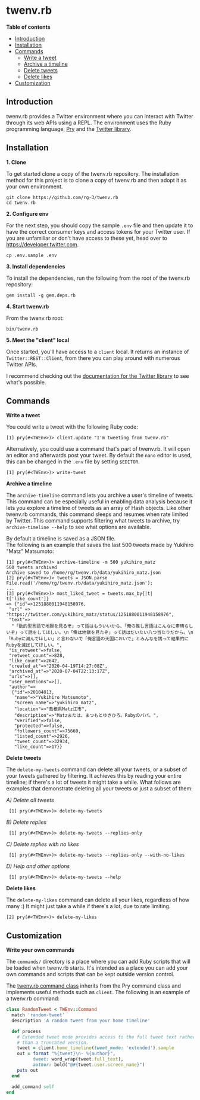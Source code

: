 # twenv.rb

**Table of contents**

* [Introduction](#introduction)
* [Installation](#installation)
* [Commands](#commands)
  * [Write a tweet](#commands-write-a-tweet)
  * [Archive a timeline](#commands-archive-a-timeline)
  * [Delete tweets](#commands-delete-your-tweets)
  * [Delete likes](#commands-delete-your-likes)
* [Customization](#custom)


## <a id='#introduction'> Introduction </a>

twenv.rb provides a Twitter environment where you can interact with Twitter
through its web APIs using a REPL. The environment uses the Ruby programming language,
[Pry](https://github.com/pry/pry#readme) and the [Twitter library](https://github.com/sferik/twitter).

## <a id='#installation'> Installation </a>

__1. Clone__

To get started clone a copy of the twenv.rb repository.
The installation method for this project is to clone a copy of twenv.rb and
then adopt it as your own environment.  

	git clone https://github.com/rg-3/twenv.rb
	cd twenv.rb

__2. Configure env__

For the next step, you should copy the sample `.env` file and then update it to
have the correct consumer keys and access tokens for your Twitter user. If you
are unfamiliar or don't have access to these yet, head over to https://developer.twitter.com.

	cp .env.sample .env

__3. Install dependencies__

To install the dependencies, run the following from the root of the twenv.rb repository:

	gem install -g gem.deps.rb

__4. Start twenv.rb__

From the twenv.rb root:

	bin/twenv.rb

__5. Meet the "client" local__

Once started, you'll have access to a `client` local. It returns an instance
of `Twitter::REST::Client`, from there you can play around with numerous
Twitter APIs.

I recommend checking out the
[documentation for the Twitter library](https://www.rubydoc.info/gems/twitter)
to see what's possible.

## <a id='commands'> Commands </a>

**<a id='commands-write-a-tweet'>Write a tweet</a>**

You could write a tweet with the following Ruby code:

    [1] pry(#<TWEnv>)> client.update "I'm tweeting from twenv.rb"

Alternatively, you could use a command that's part of twenv.rb. It will open an editor and
afterwards post your tweet. By default the `nano` editor is used, this can
be changed in the `.env` file by setting `$EDITOR`.

    [1] pry(#<TWEnv>)> write-tweet

__<a id='commands-archive-a-timeline'>Archive a timeline</a>__

The `archive-timeline` command lets you archive a user's timeline of tweets. This
command can be especially useful in enabling data analysis because it lets you
explore a timeline of tweets as an array of Hash objects. Like other twenv.rb commands,
this command sleeps and resumes when rate limited by Twitter. This command supports
filtering what tweets to archive, try `archive-timeline --help` to see what options
are available.

By default a timeline is saved as a JSON file.  
The following is an example that saves the last 500 tweets made by Yukihiro "Matz" Matsumoto:

	[1] pry(#<TWEnv>)> archive-timeline -m 500 yukihiro_matz
	500 tweets archived
	Archive saved to /home/rg/twenv.rb/data/yukihiro_matz.json
	[2] pry(#<TWEnv>)> tweets = JSON.parse File.read('/home/rg/twenv.rb/data/yukihiro_matz.json');
	...
	[3] pry(#<TWEnv>)> most_liked_tweet = tweets.max_by{|t| t['like_count']}
	=> {"id"=>1251880011948158976,
	 "url" => "https://twitter.com/yukihiro_matz/status/1251880011948158976",
	 "text"=>
	  "「動的型言語で地獄を見るぞ」って話はもういいから、「俺の推し言語はこんなに素晴らしいぞ」って話をしてほしい。\n「俺は地獄を見たぞ」って話はだいたい八つ当たりだから。\n「Rubyに滅んでほしい」と言わないで「俺言語の天国においで」とみんなを誘って結果的にRubyを滅ぼしてほしい。",
	 "is_retweet"=>false,
	 "retweet_count"=>828,
	 "like_count"=>2642,
	 "created_at"=>"2020-04-19T14:27:08Z",
	 "archived_at"=>"2020-07-04T22:13:17Z",
	 "urls"=>[],
	 "user_mentions"=>[],
	 "author"=>
	  {"id"=>20104013,
	   "name"=>"Yukihiro Matsumoto",
	   "screen_name"=>"yukihiro_matz",
	   "location"=>"島根県Matz江市",
	   "description"=>"Matzまたは、まつもとゆきひろ。Rubyのパパ。",
	   "verified"=>false,
	   "protected"=>false,
	   "followers_count"=>75660,
	   "listed_count"=>2926,
	   "tweet_count"=>32934,
	   "like_count"=>17}}

 __<a id='commands-delete-your-tweets'>Delete tweets</a>__

 The `delete-my-tweets` command can delete all your tweets, or a subset
 of your tweets gathered by filtering. It achieves this by reading your entire
 timeline; if there's a lot of tweets it might take a while. What follows are
 examples that demonstrate deleting all your tweets or just a subset of them:

 *A) Delete all tweets*

     [1] pry(#<TWEnv>)> delete-my-tweets

 *B) Delete replies*

     [1] pry(#<TWEnv>)> delete-my-tweets --replies-only

 *C) Delete replies with no likes*

     [1] pry(#<TWEnv>)> delete-my-tweets --replies-only --with-no-likes

 *D) Help and other options*

     [1] pry(#<TWEnv>)> delete-my-tweets --help

__<a id='commands-delete-your-likes'>Delete likes</a>__

The `delete-my-likes` command can delete all your likes, regardless
of how many :) It might just take a while if there's a lot, due to rate limiting.

    [2] pry(#<TWEnv>)> delete-my-likes

## <a id='custom'>Customization</a>

__Write your own commands__

The `commands/` directory is a place where you can add Ruby scripts that will be
loaded when twenv.rb starts. It's intended as a place you can add your own commands
and scripts that can be kept outside version control.

The [twenv.rb command class](https://github.com/rg-3/tenv.rb/blob/master/lib/twenv/command.rb)
inherits from the Pry command class and implements useful methods such as `client`. The following
is an example of a twenv.rb command:

```ruby
class RandomTweet < TWEnv::Command
  match 'random-tweet'
  description 'A random tweet from your home timeline'

  def process
    # Extended tweet mode provides access to the full tweet text rather
    # than a truncated version.
    tweet = client.home_timeline(tweet_mode: 'extended').sample
    out = format "%{tweet}\n- %{author}",
          tweet: word_wrap(tweet.full_text),
          author: bold("@#{tweet.user.screen_name}")
    puts out
  end

  add_command self
end
```
